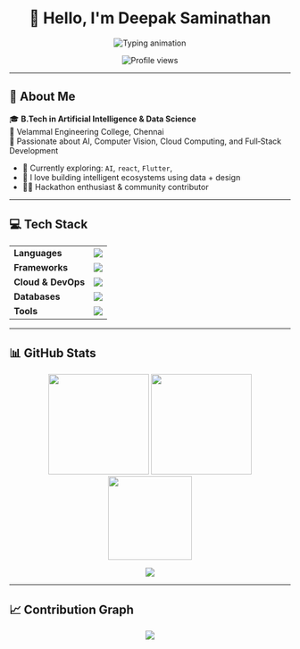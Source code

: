 <h1 align="center">👋 Hello, I'm Deepak Saminathan</h1>
<!-- 👨‍💻 Animated Typing Banner -->
<p align="center">
  <img src="https://readme-typing-svg.demolab.com?font=Fira+Code&weight=600&size=24&pause=1000&color=F97316&center=true&vCenter=true&width=800&lines=🚀+AI+%26+Full+Stack+Developer;💡+Turning+Ideas+into+Scalable+Solutions;🌐+Exploring+AI,+Cloud,+and+Tech+Innovation" alt="Typing animation" />
</p>

<!-- 👁️ Profile View Counter (backup link provided) -->
<p align="center">
  <img src="https://komarev.com/ghpvc/?username=Deepak-S-github&style=for-the-badge&color=blue" alt="Profile views" />
</p>


---

## 🧠 About Me

🎓 **B.Tech in Artificial Intelligence & Data Science**  
🏫 Velammal Engineering College, Chennai  
💼 Passionate about AI, Computer Vision, Cloud Computing, and Full‑Stack Development

- 🌱 Currently exploring: `AI`, `react`, `Flutter`, 
- 💬 I love building intelligent ecosystems using data + design
- 🧑‍💻 Hackathon enthusiast & community contributor

---

## 💻 Tech Stack

<table align="center">
<tr>
  <td><b>Languages</b></td>
  <td>
    <img src="https://skillicons.dev/icons?i=python,cpp,c,js,html,css,java,reactjs" />
  </td>
</tr>
<tr>
  <td><b>Frameworks</b></td>
  <td>
    <img src="https://skillicons.dev/icons?i=react,nextjs,flask,nodejs" />
  </td>
</tr>
<tr>
  <td><b>Cloud & DevOps</b></td>
  <td>
    <img src="https://skillicons.dev/icons?i=gcp,firebase,aws" />
  </td>
</tr>
<tr>
  <td><b>Databases</b></td>
  <td>
    <img src="https://skillicons.dev/icons?i=mongodb,mysql" />
  </td>
</tr>
<tr>
  <td><b>Tools</b></td>
  <td>
    <img src="https://skillicons.dev/icons?i=git,github,vscode,postman,linux,figma" />
  </td>
</tr>
</table>

---

## 📊 GitHub Stats

<div align="center">
  <img src="https://github-readme-stats.vercel.app/api?username=Deepak-S-github&show_icons=true&theme=github_dark&hide_border=true&count_private=true&include_all_commits=true" height="180"/>
  <img src="https://github-readme-streak-stats.herokuapp.com/?user=Deepak-S-github&theme=github-dark&hide_border=true" height="180"/>
</div>

<div align="center">
  <img src="https://github-readme-stats.vercel.app/api/top-langs/?username=Deepak-S-github&layout=compact&theme=github_dark&hide_border=true" height="150"/>
</div>

<p align="center">
  <img src="https://github-profile-trophy.vercel.app/?username=Deepak-S-github&theme=onedark&no-frame=true&row=1&column=7" />
</p>

---

## 📈 Contribution Graph

<p align="center">
  <img src="https://github-readme-activity-graph.vercel.app/graph?username=Deepak-S-github&theme=react-dark&bg_color=0d1117&hide_border=true" />
</p>

```markdown
